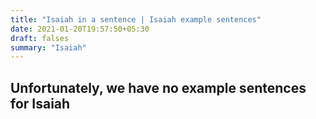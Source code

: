```yaml
---
title: "Isaiah in a sentence | Isaiah example sentences"
date: 2021-01-20T19:57:50+05:30
draft: falses
summary: "Isaiah"
---
```

## Unfortunately, we have no example sentences for Isaiah                 
